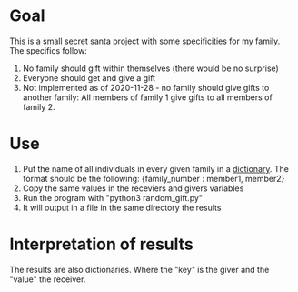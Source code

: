 # Goal
This is a small secret santa project with some specificities for my family.
The specifics follow: 
1. No family should gift within themselves (there would be no surprise)
2. Everyone should get and give a gift
3. Not implemented as of 2020-11-28 - no family should give gifts to another family: 
All members of family 1 give gifts to all members of family 2. 


# Use 
1. Put the name of all individuals in every given family in a [dictionary](https://docs.python.org/3/tutorial/datastructures.html).
The format should be the following: {family_number : member1, member2} 
2. Copy the same values in the receviers and givers variables
2. Run the program with "python3 random_gift.py"
3. It will output in a file in the same directory the results

# Interpretation of results 
The results are also dictionaries. Where the "key" is the giver and the "value" the receiver. 
